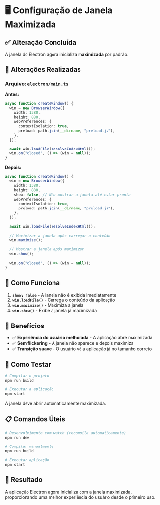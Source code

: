 # 🖥️ Configuração de Janela Maximizada

## ✅ Alteração Concluída

A janela do Electron agora inicializa **maximizada** por padrão.

## 📝 Alterações Realizadas

### Arquivo: `electron/main.ts`

**Antes:**
```typescript
async function createWindow() {
  win = new BrowserWindow({
    width: 1380,
    height: 880,
    webPreferences: {
      contextIsolation: true,
      preload: path.join(__dirname, "preload.js"),
    },
  });

  await win.loadFile(resolveIndexHtml());
  win.on("closed", () => (win = null));
}
```

**Depois:**
```typescript
async function createWindow() {
  win = new BrowserWindow({
    width: 1380,
    height: 880,
    show: false, // Não mostrar a janela até estar pronta
    webPreferences: {
      contextIsolation: true,
      preload: path.join(__dirname, "preload.js"),
    },
  });

  await win.loadFile(resolveIndexHtml());
  
  // Maximizar a janela após carregar o conteúdo
  win.maximize();
  
  // Mostrar a janela após maximizar
  win.show();
  
  win.on("closed", () => (win = null));
}
```

## 🔧 Como Funciona

1. **`show: false`** - A janela não é exibida imediatamente
2. **`win.loadFile()`** - Carrega o conteúdo da aplicação
3. **`win.maximize()`** - Maximiza a janela
4. **`win.show()`** - Exibe a janela já maximizada

## 🚀 Benefícios

- ✅ **Experiência do usuário melhorada** - A aplicação abre maximizada
- ✅ **Sem flickering** - A janela não aparece e depois maximiza
- ✅ **Transição suave** - O usuário vê a aplicação já no tamanho correto

## 🧪 Como Testar

```bash
# Compilar o projeto
npm run build

# Executar a aplicação
npm start
```

A janela deve abrir automaticamente maximizada.

## 📋 Comandos Úteis

```bash
# Desenvolvimento com watch (recompila automaticamente)
npm run dev

# Compilar manualmente
npm run build

# Executar aplicação
npm start
```

## 🎯 Resultado

A aplicação Electron agora inicializa com a janela maximizada, proporcionando uma melhor experiência do usuário desde o primeiro uso.



















